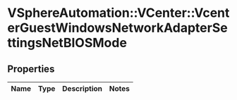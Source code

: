 # VSphereAutomation::VCenter::VcenterGuestWindowsNetworkAdapterSettingsNetBIOSMode

## Properties
Name | Type | Description | Notes
------------ | ------------- | ------------- | -------------


